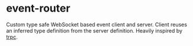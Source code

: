 # event-router

Custom type safe WebSocket based event client and server. Client reuses an inferred type definition from the server definition. Heavily inspired by [trpc](https://trpc.io/).
